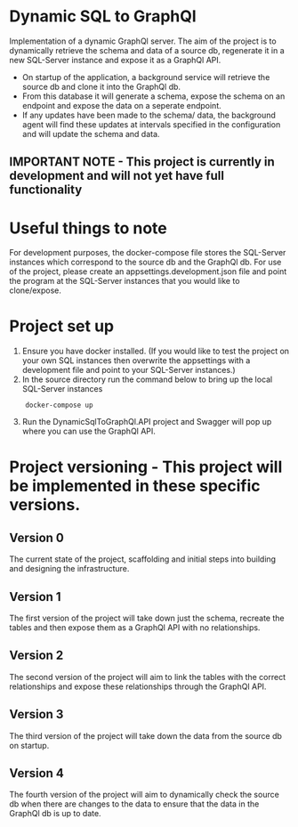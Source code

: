 # Dynamic SQL to GraphQl
Implementation of a dynamic GraphQl server. The aim of the project is to dynamically retrieve the schema and data of a source db, regenerate it in a new SQL-Server instance and expose it as a GraphQl API.

* On startup of the application, a background service will retrieve the source db and clone it into the GraphQl db. 
* From this database it will generate a schema, expose the schema on an endpoint and expose the data on a seperate endpoint.
* If any updates have been made to the schema/ data, the background agent will find these updates at intervals specified in the configuration and will update the schema and data.

## IMPORTANT NOTE - This project is currently in development and will not yet have full functionality

# Useful things to note

For development purposes, the docker-compose file stores the SQL-Server instances which correspond to the source db and the GraphQl db. 
For use of the project, please create an appsettings.development.json file and point the program at the SQL-Server instances that you would like to clone/expose.

# Project set up

1. Ensure you have docker installed. (If you would like to test the project on your own SQL instances then overwrite the appsettings with a development file and point to your SQL-Server instances.)
2. In the source directory run the command below to bring up the local SQL-Server instances
```
    docker-compose up
```
3. Run the DynamicSqlToGraphQl.API project and Swagger will pop up where you can use the GraphQl API.


# Project versioning - This project will be implemented in these specific versions.

## Version 0

The current state of the project, scaffolding and initial steps into building and designing the infrastructure.

## Version 1

The first version of the project will take down just the schema, recreate the tables and then expose them as a GraphQl API with no relationships.

## Version 2

The second version of the project will aim to link the tables with the correct relationships and expose these relationships through the GraphQl API.

## Version 3

The third version of the project will take down the data from the source db on startup.

## Version 4

The fourth version of the project will aim to dynamically check the source db when there are changes to the data to ensure that the data in the GraphQl db is up to date.


